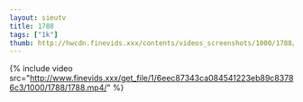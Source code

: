 ```yaml
--- 
layout: sieutv
title: 1788
tags: ["1k"]
thumb: http://hwcdn.finevids.xxx/contents/videos_screenshots/1000/1788/preview.mp4.jpg
---
```

{% include video src="http://www.finevids.xxx/get_file/1/6eec87343ca084541223eb89c83786c3/1000/1788/1788.mp4/" %} 
